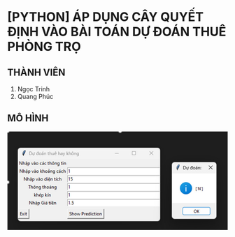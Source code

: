 # [PYTHON] ÁP DỤNG CÂY QUYẾT ĐỊNH VÀO  BÀI TOÁN DỰ ĐOÁN THUÊ PHÒNG TRỌ 
## THÀNH VIÊN
<ol>  
  <li>Ngọc Trinh</li>
  <li>Quang Phúc</li>  
</ol>

## MÔ HÌNH
<img src="/DEMO.png" alt="use case system"/>